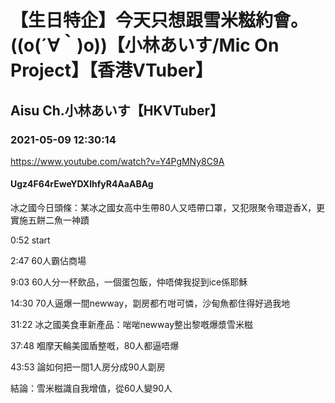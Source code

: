 # 【生日特企】今天只想跟雪米糍約會。((o(´∀｀)o))【小林あいす/Mic On Project】【香港VTuber】

## Aisu Ch.小林あいす【HKVTuber】

### 2021-05-09 12:30:14

https://www.youtube.com/watch?v=Y4PgMNy8C9A

#### Ugz4F64rEweYDXlhfyR4AaABAg

冰之國今日頭條：某冰之國女高中生帶80人又唔帶口罩，又犯限聚令環遊香X，更實施五餅二魚一神蹟

0:52 start

2:47 60人霸佔商場

9:03 60人分一杯飲品，一個蛋包飯，仲唔俾我捉到ice係耶穌

14:30 70人逼爆一間newway，劏房都冇咁可憐，沙甸魚都住得好過我地

31:22 冰之國美食車新產品：啱啱newway整出黎嘅爆漿雪米糍

37:48 嗰摩天輪美國盾整嘅，80人都逼唔爆

43:53 論如何把一間1人房分成90人劏房















結論：雪米糍識自我增值，從60人變90人

